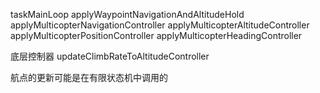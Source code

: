 taskMainLoop
	applyWaypointNavigationAndAltitudeHold
		applyMulticopterNavigationController
			applyMulticopterAltitudeController
			applyMulticopterPositionController
			applyMulticopterHeadingController

底层控制器
updateClimbRateToAltitudeController

航点的更新可能是在有限状态机中调用的
